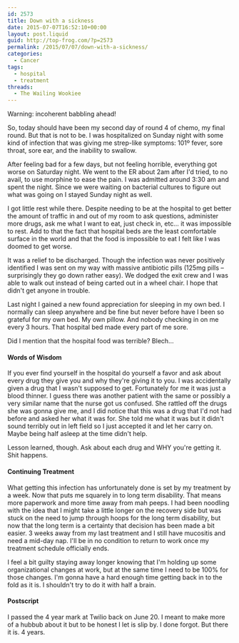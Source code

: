 ```yaml
---
id: 2573
title: Down with a sickness
date: 2015-07-07T16:52:10+00:00
layout: post.liquid
guid: http://top-frog.com/?p=2573
permalink: /2015/07/07/down-with-a-sickness/
categories:
  - Cancer
tags:
  - hospital
  - treatment
threads:
  - The Wailing Wookiee
---
```

Warning: incoherent babbling ahead!

So, today should have been my second day of round 4 of chemo, my final round. But that is not to be. I was hospitalized on Sunday night with some kind of infection that was giving me strep-like symptoms: 101º fever, sore throat, sore ear, and the inability to swallow. 

After feeling bad for a few days, but not feeling horrible, everything got worse on Saturday night. We went to the ER about 2am after I'd tried, to no avail, to use morphine to ease the pain. I was admitted around 3:30 am and spent the night. Since we were waiting on bacterial cultures to figure out what was going on I stayed Sunday night as well.

I got little rest while there. Despite needing to be at the hospital to get better the amount of traffic in and out of my room to ask questions, administer more drugs, ask me what I want to eat, just check in, etc… it was impossible to rest. Add to that the fact that hospital beds are the least comfortable surface in the world and that the food is impossible to eat I felt like I was doomed to get worse.

It was a relief to be discharged. Though the infection was never positively identified I was sent on my way with massive antibiotic pills (125mg pills – surprisingly they go down rather easy). We dodged the exit crew and I was able to walk out instead of being carted out in a wheel chair. I hope that didn't get anyone in trouble. 

Last night I gained a new found appreciation for sleeping in my own bed. I normally can sleep anywhere and be fine but never before have I been so grateful for my own bed. My own pillow. And nobody checking in on me every 3 hours. That hospital bed made every part of me sore.

Did I mention that the hospital food was terrible? Blech…

#### Words of Wisdom

If you ever find yourself in the hospital do yourself a favor and ask about every drug they give you and why they're giving it to you. I was accidentally given a drug that I wasn't supposed to get. Fortunately for me it was just a blood thinner. I guess there was another patient with the same or possibly a very similar name that the nurse got us confused. She rattled off the drugs she was gonna give me, and I did notice that this was a drug that I'd not had before and asked her what it was for. She told me what it was but it didn't sound terribly out in left field so I just accepted it and let her carry on. Maybe being half asleep at the time didn't help.

Lesson learned, though. Ask about each drug and WHY you're getting it. Shit happens. 

#### Continuing Treatment

What getting this infection has unfortunately done is set by my treatment by a week. Now that puts me squarely in to long term disability. That means more paperwork and more time away from mah peeps. I had been noodling with the idea that I might take a little longer on the recovery side but was stuck on the need to jump through hoops for the long term disability, but now that the long term is a certainty that decision has been made a bit easier. 3 weeks away from my last treatment and I still have mucositis and need a mid-day nap. I'll be in no condition to return to work once my treatment schedule officially ends. 

I feel a bit guilty staying away longer knowing that I'm holding up some organizational changes at work, but at the same time I need to be 100% for those changes. I'm gonna have a hard enough time getting back in to the fold as it is. I shouldn't try to do it with half a brain. 

#### Postscript

I passed the 4 year mark at Twilio back on June 20. I meant to make more of a hubbub about it but to be honest I let is slip by. I done forgot. But there it is. 4 years.
